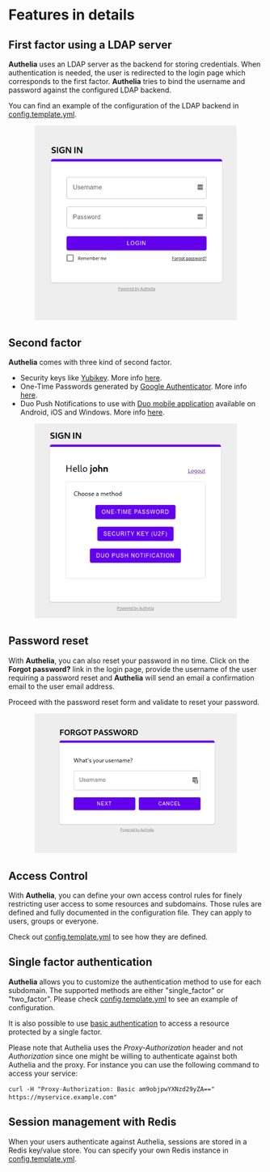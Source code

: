 # Features in details

## First factor using a LDAP server

**Authelia** uses an LDAP server as the backend for storing credentials.
When authentication is needed, the user is redirected to the login page which
corresponds to the first factor. **Authelia** tries to bind the username and
password against the configured LDAP backend.

You can find an example of the configuration of the LDAP backend in
[config.template.yml].

<p align="center">
  <img src="../images/first_factor.png" width="400">
</p>


## Second factor

**Authelia** comes with three kind of second factor.

* Security keys like [Yubikey]. More info [here](./2factor/security-key.md).
* One-Time Passwords generated by [Google Authenticator]. More info [here](./2factor/time-based-one-time-password.md).
* Duo Push Notifications to use with [Duo mobile application](https://play.google.com/store/apps/details?id=com.duosecurity.duomobile&hl=en) available on Android, iOS and Windows. More info [here](./2factor/duo-push-notifications.md).

<p align="center">
  <img src="../images/use-another-method.png" width="400">
</p>

## Password reset

With **Authelia**, you can also reset your password in no time. Click on the 
**Forgot password?** link in the login page, provide the username of the user
requiring a password reset and **Authelia** will send an email a confirmation
email to the user email address.

Proceed with the password reset form and validate to reset your password.

<p align="center">
  <img src="../images/reset_password.png" width="400">
</p>

## Access Control

With **Authelia**, you can define your own access control rules for finely
restricting user access to some resources and subdomains. Those rules are
defined and fully documented in the configuration file. They can apply to
users, groups or everyone.

Check out [config.template.yml] to see how they are defined.

## Single factor authentication

**Authelia** allows you to customize the authentication method to use for each 
subdomain. The supported methods are either "single_factor" or "two_factor". 
Please check [config.template.yml] to see an example of configuration.

It is also possible to use [basic authentication] to access a resource 
protected by a single factor.

Please note that Authelia uses the *Proxy-Authorization* header and not
*Authorization* since one might be willing to authenticate against both
Authelia and the proxy. For instance you can use the following command to
access your service:

    curl -H "Proxy-Authorization: Basic am9objpwYXNzd29yZA==" https://myservice.example.com"

## Session management with Redis

When your users authenticate against Authelia, sessions are stored in a
Redis key/value store. You can specify your own Redis instance in
[config.template.yml].

[basic authentication]: https://en.wikipedia.org/wiki/Basic_access_authentication
[config.template.yml]: https://github.com/clems4ever/authelia/blob/master/config.template.yml
[Yubikey]: https://www.yubico.com/products/yubikey-hardware/yubikey4/
[Google Authenticator]: https://play.google.com/store/apps/details?id=com.google.android.apps.authenticator2&hl=en